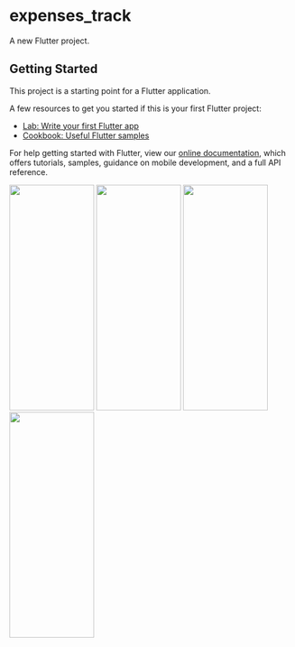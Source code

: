 # expenses_track

A new Flutter project.

## Getting Started

This project is a starting point for a Flutter application.

A few resources to get you started if this is your first Flutter project:

- [Lab: Write your first Flutter app](https://flutter.dev/docs/get-started/codelab)
- [Cookbook: Useful Flutter samples](https://flutter.dev/docs/cookbook)

For help getting started with Flutter, view our
[online documentation](https://flutter.dev/docs), which offers tutorials,
samples, guidance on mobile development, and a full API reference.



<img src="https://user-images.githubusercontent.com/12699008/99632343-0dd4f880-2a0b-11eb-9cb8-518940416cad.png" width="150" height="400" />
<img src="https://user-images.githubusercontent.com/12699008/99632352-11687f80-2a0b-11eb-9b11-00bcb3c98386.png" width="150" height="400" />
<img src="https://user-images.githubusercontent.com/12699008/99632353-13324300-2a0b-11eb-802a-d134701dec3f.png" width="150" height="400" />
<img src="https://user-images.githubusercontent.com/12699008/99632361-162d3380-2a0b-11eb-835f-8538aeda0f50.png" width="150" height="400" />
